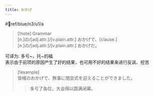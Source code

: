 ```yaml
---
title: おかげ
---
```

 #📖ref/blue/n3/u1/a  

> [!note] Grammar  
> [n.]の/[adj.attr.]/[v.plain.attr.] おかげで、[clause.]  
> [n.]の/[adj.attr.]/[v.plain.attr.] おかげだ。  

可译为: 多亏~，托~的福  
表示由于前项的原因产生了好的结果，也可用不好的结果来进行反讽、挖苦  


> [!example]  
> 皆様のおかげで、無事に閉会式を迎えることができました。  
> > 多亏了各位，大会得以圆满闭幕。  
